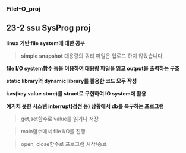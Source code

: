 ### FileI-O_proj

## 23-2 ssu SysProg proj

**linux 기반 file system에 대한 공부**

> **simple snapshot**
> 대용량의 쿼리 파일은 업로드 하지 않았습니다.

**file I/O system함수 등을 이용하여 대용량 파일을 읽고 output을 출력하는 구조**

**static library와 dynamic library를 활용한 코드 모두 작성**

**kvs(key value store)를 struct로 구현하여 IO system에 활용**

**예기치 못한 시스템 interrupt(정전 등) 상황에서 db를 복구하는 프로그램**

> get,set함수로 value를 읽거나 저장
 
> main함수에서 file I/O를 진행

> open, close함수로 프로그램 시작/종료

 
